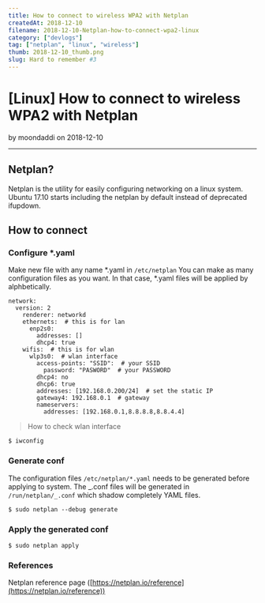 ```yaml
---
title: How to connect to wireless WPA2 with Netplan
createdAt: 2018-12-10
filename: 2018-12-10-Netplan-how-to-connect-wpa2-linux
category: ["devlogs"]
tag: ["netplan", "linux", "wireless"]
thumb: 2018-12-10_thumb.png
slug: Hard to remember #3
---
```


# [Linux] How to connect to wireless WPA2 with Netplan

by moondaddi on 2018-12-10

---

## Netplan?

Netplan is the utility for easily configuring networking on a linux system. Ubuntu 17.10 starts including the netplan by default instead of deprecated ifupdown.

## How to connect

### Configure \*.yaml

Make new file with any name \*.yaml in `/etc/netplan`
You can make as many configuration files as you want. In that case, \*.yaml files will be applied by alphbetically.

```shell
network:
  version: 2
    renderer: networkd
    ethernets:  # this is for lan
      enp2s0:
        addresses: []
        dhcp4: true
    wifis:  # this is for wlan
      wlp3s0:  # wlan interface
        access-points: "SSID":  # your SSID
          password: "PASWORD"  # your PASSWORD
        dhcp4: no
        dhcp6: true
        addresses: [192.168.0.200/24]  # set the static IP
        gateway4: 192.168.0.1  # gateway
        nameservers:
          addresses: [192.168.0.1,8.8.8.8,8.8.4.4]
```

> How to check wlan interface

```shell
$ iwconfig
```

### Generate conf

The configuration files `/etc/netplan/*.yaml` needs to be generated before applying to system. The _.conf files will be generated in `/run/netplan/_.conf` which shadow completely YAML files.

```shell
$ sudo netplan --debug generate
```

### Apply the generated conf

```shell
$ sudo netplan apply
```

### References

Netplan reference page ([https://netplan.io/reference](https://netplan.io/reference))
